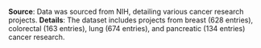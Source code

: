 **Source**: Data was sourced from NIH, detailing various cancer research projects.
**Details**: The dataset includes projects from breast (628 entries), colorectal (163 entries), lung (674 entries), and pancreatic (134 entries) cancer research.
